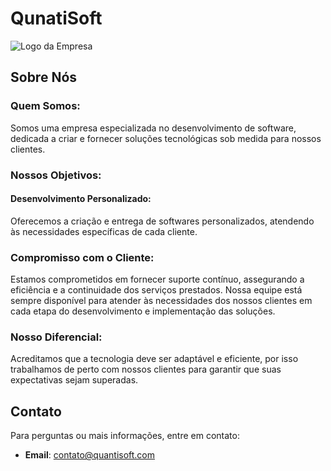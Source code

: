 # QunatiSoft
![Logo da Empresa](link-para-o-logo)

## Sobre Nós

### Quem Somos:

Somos uma empresa especializada no desenvolvimento de software, dedicada a criar e fornecer soluções tecnológicas sob medida para nossos clientes.

### Nossos Objetivos:

#### Desenvolvimento Personalizado:
Oferecemos a criação e entrega de softwares personalizados, atendendo às necessidades específicas de cada cliente.


### Compromisso com o Cliente:
Estamos comprometidos em fornecer suporte contínuo, assegurando a eficiência e a continuidade dos serviços prestados. Nossa equipe está sempre disponível para atender às necessidades dos nossos clientes em cada etapa do desenvolvimento e implementação das soluções.

### Nosso Diferencial:

Acreditamos que a tecnologia deve ser adaptável e eficiente, por isso trabalhamos de perto com nossos clientes para garantir que suas expectativas sejam superadas.





## Contato

Para perguntas ou mais informações, entre em contato:

- **Email**: contato@quantisoft.com


